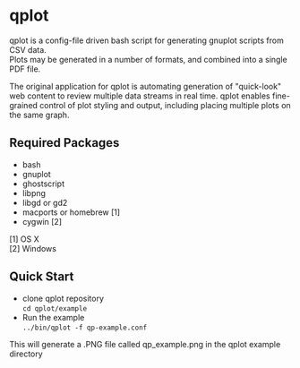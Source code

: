 # qplot  

qplot is a config-file driven bash script for generating gnuplot scripts from CSV data.   
Plots may be generated in a number of formats, and combined into a single PDF file.  

The original application for qplot is automating generation of "quick-look" web content to review multiple data streams in real time. qplot enables fine-grained control of plot styling and output, including placing multiple plots on the same graph. 

## Required Packages
* bash
* gnuplot
* ghostscript
* libpng
* libgd or gd2
* macports or homebrew [1]
* cygwin [2]

[1] OS X  
[2] Windows  

## Quick Start
* clone qplot repository  
`cd qplot/example`
* Run the example  
`../bin/qplot -f qp-example.conf`  

This will generate a .PNG file called qp_example.png in the qplot example directory




